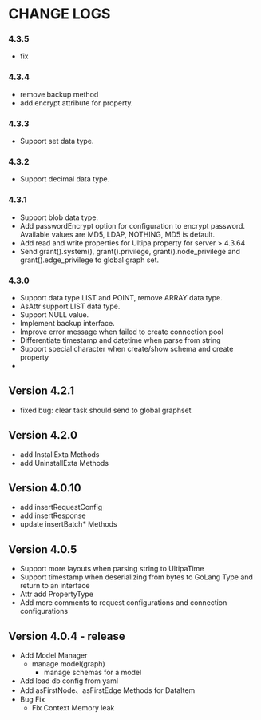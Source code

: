 # CHANGE LOGS
### 4.3.5
- fix

### 4.3.4
- remove backup method
- add encrypt attribute for property.

### 4.3.3

- Support set data type.

### 4.3.2

- Support decimal data type.

### 4.3.1

- Support blob data type.
- Add passwordEncrypt option for configuration to encrypt password. Available values are MD5, LDAP, NOTHING, MD5 is
  default.
- Add read and write properties for Ultipa property for server > 4.3.64
- Send grant().system(), grant().privilege, grant().node_privilege and grant().edge_privilege to global graph set.

### 4.3.0

- Support data type LIST and POINT, remove ARRAY data type.
- AsAttr support LIST data type.
- Support NULL value.
- Implement backup interface.
- Improve error message when failed to create connection pool
- Differentiate timestamp and datetime when parse from string
- Support special character when create/show schema and create property
-

## Version 4.2.1

- fixed bug: clear task should send to global graphset

## Version 4.2.0

- add InstallExta Methods
- add UninstallExta Methods

## Version 4.0.10

- add insertRequestConfig
- add insertResponse
- update insertBatch* Methods

## Version 4.0.5

- Support more layouts when parsing string to UltipaTime
- Support timestamp when deserializing from bytes to GoLang Type and return to an interface
- Attr add PropertyType
- Add more comments to request configurations and connection configurations

## Version 4.0.4 - release

- Add Model Manager
    - manage model(graph)
        - manage schemas for a model
- Add load db config from yaml
- Add asFirstNode、asFirstEdge Methods for DataItem
- Bug Fix
    - Fix Context Memory leak